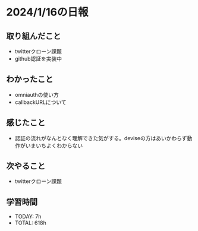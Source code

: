 # 2024/1/16の日報

## 取り組んだこと
- twitterクローン課題
- github認証を実装中


## わかったこと
- omniauthの使い方
- callbackURLについて

## 感じたこと
- 認証の流れがなんとなく理解できた気がする。deviseの方はあいかわらず動作がいまいちよくわからない



## 次やること
- twitterクローン課題


## 学習時間
- TODAY: 7h
- TOTAL: 618h
